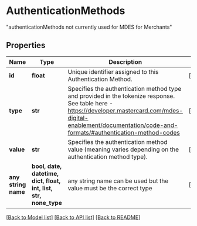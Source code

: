 # AuthenticationMethods

\"authenticationMethods not currently used for MDES for Merchants\" 

## Properties
Name | Type | Description | Notes
------------ | ------------- | ------------- | -------------
**id** | **float** | Unique identifier assigned to this Authentication Method.  | [optional] 
**type** | **str** | Specifies the authentication method type and provided in the tokenize response.  See table here - https://developer.mastercard.com/mdes-digital-enablement/documentation/code-and-formats/#authentication-method-codes  | [optional] 
**value** | **str** | Specifies the authentication method value (meaning varies depending on the authentication method type).  | [optional] 
**any string name** | **bool, date, datetime, dict, float, int, list, str, none_type** | any string name can be used but the value must be the correct type | [optional]

[[Back to Model list]](../README.md#documentation-for-models) [[Back to API list]](../README.md#documentation-for-api-endpoints) [[Back to README]](../README.md)


